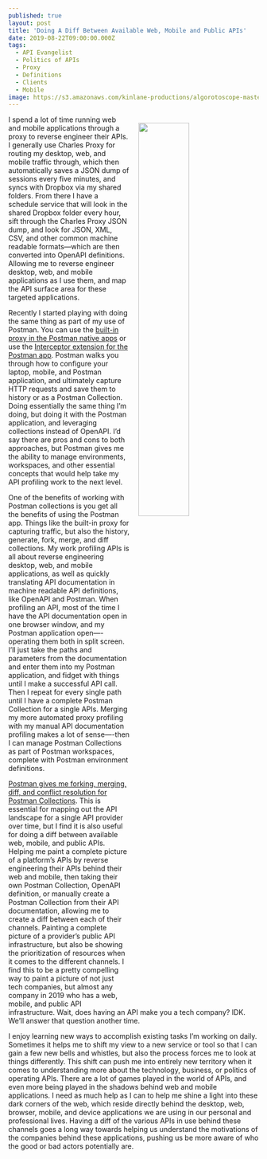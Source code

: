 ```yaml
---
published: true
layout: post
title: 'Doing A Diff Between Available Web, Mobile and Public APIs'
date: 2019-08-22T09:00:00.000Z
tags:
  - API Evangelist
  - Politics of APIs
  - Proxy
  - Definitions
  - Clients
  - Mobile
image: https://s3.amazonaws.com/kinlane-productions/algorotoscope-master/stories-copper-servers.jpg
---
```

<img src="{{ page.image }}" width="45%" align="right" style="padding: 15px;" />
I spend a lot of time running web and mobile applications through a proxy to reverse engineer their APIs. I generally use Charles Proxy for routing my desktop, web, and mobile traffic through, which then automatically saves a JSON dump of sessions every five minutes, and syncs with Dropbox via my shared folders. From there I have a schedule service that will look in the shared Dropbox folder every hour, sift through the Charles Proxy JSON dump, and look for JSON, XML, CSV, and other common machine readable formats—which are then converted into OpenAPI definitions. Allowing me to reverse engineer desktop, web, and mobile applications as I use them, and map the API surface area for these targeted applications.

Recently I started playing with doing the same thing as part of my use of Postman. You can use the <a href="https://learning.getpostman.com/docs/postman/sending_api_requests/capturing_http_requests/#using-the-postman-built-in-proxy">built-in proxy in the Postman native apps</a> or use the <a href="https://learning.getpostman.com/docs/postman/sending_api_requests/interceptor_extension">Interceptor extension for the Postman app</a>. Postman walks you through how to configure your laptop, mobile, and Postman application, and ultimately capture HTTP requests and save them to history or as a Postman Collection. Doing essentially the same thing I’m doing, but doing it with the Postman application, and leveraging collections instead of OpenAPI. I’d say there are pros and cons to both approaches, but Postman gives me the ability to manage environments, workspaces, and other essential concepts that would help take my API profiling work to the next level.

One of the benefits of working with Postman collections is you get all the benefits of using the Postman app. Things like the built-in proxy for capturing traffic, but also the history, generate, fork, merge, and diff collections. My work profiling APIs is all about reverse engineering desktop, web, and mobile applications, as well as quickly translating API documentation in machine readable API definitions, like OpenAPI and Postman. When profiling an API, most of the time I have the API documentation open in one browser window, and my Postman application open—-operating them both in split screen. I’ll just take the paths and parameters from the documentation and enter them into my Postman application, and fidget with things until I make a successful API call. Then I repeat for every single path until I have a complete Postman Collection for a single APIs. Merging my more automated proxy profiling with my manual API documentation profiling makes a lot of sense—-then I can manage Postman Collections as part of Postman workspaces, complete with Postman environment definitions.

<a href="https://blog.getpostman.com/2019/01/16/forking-merging-a-conflict-resolution-solution/">Postman gives me forking, merging, diff, and conflict resolution for Postman Collections</a>. This is essential for mapping out the API landscape for a single API provider over time, but I find it is also useful for doing a diff between available web, mobile, and public APIs. Helping me paint a complete picture of a platform’s APIs by reverse engineering their APIs behind their web and mobile, then taking their own Postman Collection, OpenAPI definition, or manually create a Postman Collection from their API documentation, allowing me to create a diff between each of their channels. Painting a complete picture of a provider’s public API infrastructure, but also be showing the prioritization of resources when it comes to the different channels. I find this to be a pretty compelling way to paint a picture of not just tech companies, but almost any company in 2019 who has a web, mobile, and public API infrastructure. Wait, does having an API make you a tech company? IDK. We’ll answer that question another time.

I enjoy learning new ways to accomplish existing tasks I’m working on daily. Sometimes it helps me to shift my view to a new service or tool so that I can gain a few new bells and whistles, but also the process forces me to look at things differently. This shift can push me into entirely new territory when it comes to understanding more about the technology, business, or politics of operating APIs. There are a lot of games played in the world of APIs, and even more being played in the shadows behind web and mobile applications. I need as much help as I can to help me shine a light into these dark corners of the web, which reside directly behind the desktop, web, browser, mobile, and device applications we are using in our personal and professional lives. Having a diff of the various APIs in use behind these channels goes a long way towards helping us understand the motivations of the companies behind these applications, pushing us be more aware of who the good or bad actors potentially are.
